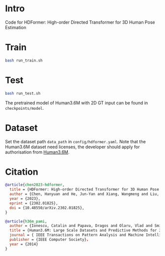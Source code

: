 # Intro
Code for HDFormer: High-order Directed Transformer for 3D Human Pose Estimation

# Train
```bash
bash run_train.sh
```

# Test
```bash
bash run_test.sh
```
The pretrained model of Human3.6M with 2D GT input can be found in `checkpoints/model`.

# Dataset
Set the dataset path `data_path` in `config/hdformer.yaml`. Note that the Human3.6M dataset need licenses, the developer should apply for authorisation from [Human3.6M](http://vision.imar.ro/human3.6m/description.php).


# Citation

```bibtex
@article{chen2023-hdformer,
  title = {HDFormer: High-order Directed Transformer for 3D Human Pose Estimation},
  author = {Chen, Hanyuan and He, Jun-Yan and Xiang, Wangmeng and Liu, Wei and Cheng, Zhi-Qi and Liu, Hanbing and Luo, Bin and Geng, Yifeng and Xie, Xuansong},
  year = {2023},
  eprint = {2302.01825},
  doi = {10.48550/arXiv.2302.01825},
}
```

```bibtex
@article{h36m_pami,
  author = {Ionescu, Catalin and Papava, Dragos and Olaru, Vlad and Sminchisescu, Cristian},
  title = {Human3.6M: Large Scale Datasets and Predictive Methods for 3D Human Sensing in Natural Environments},
  journal = { IEEE Transactions on Pattern Analysis and Machine Intelligence}，
  publisher = {IEEE Computer Society}，
  year = {2014}
}
```